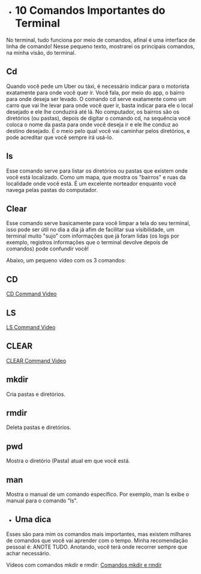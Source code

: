  - # 10 Comandos Importantes do Terminal 

No terminal, tudo funciona por meio de comandos, afinal é uma interface de linha de comando! Nesse pequeno texto, mostrarei os principais comandos, na minha visão, do terminal.

## Cd

Quando você pede um Uber ou táxi, é necessário indicar para o motorista exatamente para onde você quer ir. Você fala, por meio do app, o bairro para onde deseja ser levado. O comando cd serve exatamente como um carro que vai lhe levar para onde você quer ir, basta indicar para ele o local desejado e ele lhe conduzirá até lá. No computador, os bairros são os diretórios (ou pastas), depois de digitar o comando cd, na sequência você coloca o nome da pasta para onde você deseja ir e ele lhe conduz ao destino desejado. É o meio pelo qual você vai caminhar pelos diretórios, e pode acreditar que você sempre irá usá-lo.

## ls

Esse comando serve para listar os diretórios ou pastas que existem onde você está localizado. Como um mapa, que mostra os "bairros" e ruas da localidade onde você está. É um excelente norteador enquanto você navega pelas pastas do computador.

## Clear

Esse comando serve basicamente para você limpar a tela do seu terminal, isso pode ser útil no dia a dia já afim de facilitar sua visibilidade, um terminal muito "sujo" com informações que já foram lidas (os logs por exemplo, registros informações que o terminal devolve depois de comandos) pode confundir você!

Abaixo, um pequeno vídeo com os 3 comandos:

## CD

[CD Command Video](https://github.com/cleibsonsilva94/DiaryOfAnApprentice01/assets/156372072/9574d835-b4a7-454c-bfd5-d127a315d15e)

## LS

[LS Command Video](https://github.com/cleibsonsilva94/DiaryOfAnApprentice01/assets/156372072/e9ca925e-43f4-4e25-93f5-7b3ce0a523b9)

## CLEAR

[CLEAR Command Video](https://github.com/cleibsonsilva94/DiaryOfAnApprentice01/assets/156372072/c27c5337-47f8-4f6e-a38a-0b39493e9143)

## mkdir

Cria pastas e diretórios.

## rmdir

Deleta pastas e diretórios.

## pwd

Mostra o diretório (Pasta) atual em que você está.

## man

Mostra o manual de um comando específico. Por exemplo, man ls exibe o manual para o comando "ls".

 - ## Uma dica

Esses são para mim os comandos mais importantes, mas existem milhares de comandos que você vai aprender com o tempo. Minha recomendação pessoal é: ANOTE TUDO. Anotando, você terá onde recorrer sempre que achar necessário.

Vídeos com comandos mkdir e rmdir: [Comandos mkdir e rmdir](https://youtu.be/WRtnFIyILbw)
